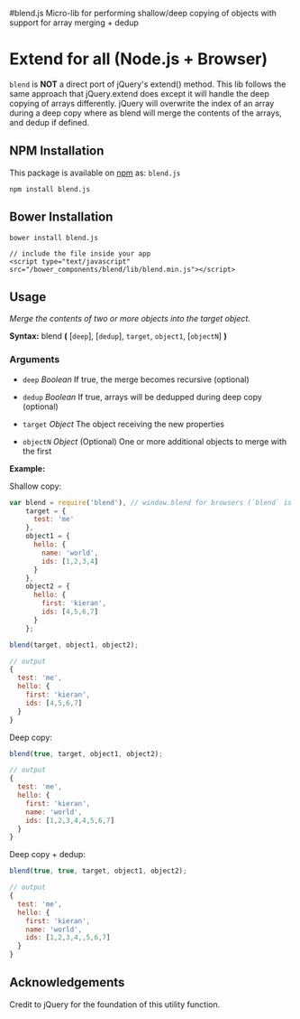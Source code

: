 #blend.js
Micro-lib for performing shallow/deep copying of objects with support for array merging + dedup

# Extend for all (Node.js + Browser)

`blend` is **NOT** a direct port of jQuery's extend() method. This lib follows the same approach that jQuery.extend does
except it will handle the deep copying of arrays differently. jQuery will overwrite the index of an array during a deep copy
where as blend will merge the contents of the arrays, and dedup if defined.

## NPM Installation

This package is available on [npm](https://www.npmjs.com/package/blend.js) as: `blend.js`

```
npm install blend.js
```

## Bower Installation

```
bower install blend.js

// include the file inside your app
<script type="text/javascript" src="/bower_components/blend/lib/blend.min.js"></script>
```

## Usage

*Merge the contents of two or more objects into the target object.*

**Syntax:** blend **(** [`deep`], [`dedup`], `target`, `object1`, [`objectN`] **)**

### Arguments

* `deep` *Boolean*
If true, the merge becomes recursive (optional)
* `dedup` *Boolean*
If true, arrays will be dedupped during deep copy  (optional)

* `target`  *Object*
The object receiving the new properties
* `objectN` *Object* (Optional)
One or more additional objects to merge with the first

**Example:**

Shallow copy:
``` js
var blend = require('blend'), // window.blend for browsers (`blend` is global)
    target = {
      test: 'me'
    },
    object1 = {
      hello: {
        name: 'world',
        ids: [1,2,3,4]
      }
    },
    object2 = {
      hello: {
        first: 'kieran',
        ids: [4,5,6,7]
      }
    };

blend(target, object1, object2);

// output
{
  test: 'me',
  hello: {
    first: 'kieran',
    ids: [4,5,6,7]
  }
}
```
Deep copy:
```js
blend(true, target, object1, object2);

// output
{
  test: 'me',
  hello: {
    first: 'kieran',
    name: 'world',
    ids: [1,2,3,4,4,5,6,7]
  }
}
```
Deep copy + dedup:
```js
blend(true, true, target, object1, object2);

// output
{
  test: 'me',
  hello: {
    first: 'kieran',
    name: 'world',
    ids: [1,2,3,4,,5,6,7]
  }
}
```

## Acknowledgements
Credit to jQuery for the foundation of this utility function.
